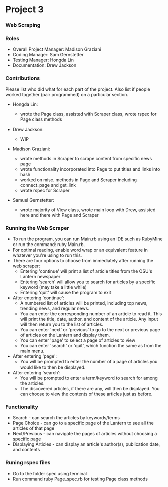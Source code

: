 # Project 3
### Web Scraping

### Roles
* Overall Project Manager: Madison Graziani
* Coding Manager: Sam Gernstetter
* Testing Manager: Hongda Lin
* Documentation: Drew Jackson

### Contributions
Please list who did what for each part of the project.
Also list if people worked together (pair programmed) on a particular section.

* Hongda Lin: 
  * wrote the Page class, assisted with Scraper class, wrote rspec for Page class methods
          
* Drew Jackson: 
  * WIP
            
* Madison Graziani: 
  * wrote methods in Scraper to scrape content from specific news page
  * wrote functionality incorporated into Page to put titles and links into hash
  * worked on misc. methods in Page and Scraper including connect_page and get_link
  * wrote rspec for Scraper
                   
* Samuel Gernstetter: 
  * wrote majority of View class, wrote main loop with Drew, assisted here and there with Page and Scraper

### Running the Web Scraper
  * To run the program, you can run Main.rb using an IDE such as RubyMine or run the command: ruby Main.rb.
  * For optimal reading, enable word wrap or an equivalent feature in whatever you're using to run this.
  * There are four options to choose from immediately after running the web scraper:
    * Entering 'continue' will print a list of article titles from the OSU's Lantern newspaper
    * Entering 'search' will allow you to search for articles by a specific keyword (may take a little while)
    * Entering 'quit' will cause the program to exit
  * After entering 'continue':
    * A numbered list of articles will be printed, including top news, trending news, and regular news.
    * You can enter the corresponding number of an article to read it. This will print the title, date, author, and content of the article. Any input will then return you to the list of articles.
    * You can enter 'next' or 'previous' to go to the next or previous page of articles on the Lantern and display them.
    * You can enter 'page' to select a page of articles to view
    * You can enter 'search' or 'quit', which function the same as from the main menu.
  * After entering 'page':
    * You will be prompted to enter the number of a page of articles you would like to then be displayed.
  * After entering 'search':
    * You will be prompted to enter a term/keyword to search for among the articles.
    * The discovered articles, if there are any, will then be displayed. You can choose to view the contents of these articles just as before.

### Functionality
  * Search - can search the articles by keywords/terms
  * Page Choice - can go to a specific page of the Lantern to see all the articles of that page
  * Next/Previous - can navigate the pages of articles without choosing a specific page
  * Displaying Articles - can display an article's author(s), publication date, and contents

### Runing rspec files
  * Go to the folder spec using terminal
  * Run command ruby Page_spec.rb for testing Page class methods
